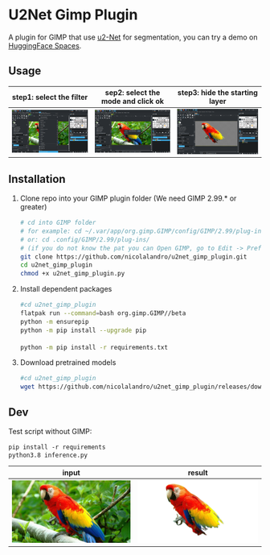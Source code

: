 # U2Net Gimp Plugin
A plugin for GIMP that use [u2-Net](https://github-com.translate.goog/xuebinqin/U-2-Net?_x_tr_sl=ja&_x_tr_tl=en&_x_tr_hl=it) for segmentation, you can try a demo on [HuggingFace Spaces](https://huggingface.co/spaces/xiongjie/u2net_rgba).

## Usage
|step1: select the filter|sep2: select the mode and click ok|step3: hide the starting layer |
|---|---|---|
|![](imgs/demo1.png)|![](imgs/demo2.png)|![](imgs/demo3.png)|

## Installation
1. Clone repo into your GIMP plugin folder (We need GIMP 2.99.* or greater)

    ```bash
    # cd into GIMP folder 
    # for example: cd ~/.var/app/org.gimp.GIMP/config/GIMP/2.99/plug-ins
    # or: cd .config/GIMP/2.99/plug-ins/
    # (if you do not know the pat you can Open GIMP, go to Edit -> Preferences -> Folders -> Plug-Ins and see the folder/path listed.)
    git clone https://github.com/nicolalandro/u2net_gimp_plugin.git
    cd u2net_gimp_plugin
    chmod +x u2net_gimp_plugin.py
    ```
2. Install dependent packages

    ```bash
    #cd u2net_gimp_plugin
    flatpak run --command=bash org.gimp.GIMP//beta
    python -m ensurepip
    python -m pip install --upgrade pip

    python -m pip install -r requirements.txt
    ```
3. Download pretrained models

    ```bash
    #cd u2net_gimp_plugin
    wget https://github.com/nicolalandro/u2net_gimp_plugin/releases/download/0.1/u2net.onnx
    ```

## Dev
Test script without GIMP:
```
pip install -r requirements
python3.8 inference.py
```

|input|result|
|---|---|
|![](imgs/Parrot.jpg)|![](imgs/ParrotSeg.png)|

